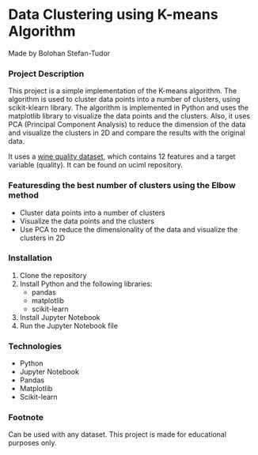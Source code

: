 
# Data Clustering using K-means Algorithm

Made by Bolohan Stefan-Tudor

### Project Description

This project is a simple implementation of the K-means algorithm. The algorithm is used to cluster data points into a number of clusters, using scikit-klearn library. The algorithm is implemented in Python and uses the matplotlib library to visualize the data points and the clusters. Also, it uses PCA (Principal Component Analysis) to reduce the dimension of the data and visualize the clusters in 2D and compare the results with the original data.

It uses a [wine quality dataset](https://archive.ics.uci.edu/dataset/186/wine+quality), which contains 12 features and a target variable (quality). It can be found on uciml repository.

### Featuresding the best number of clusters using the Elbow method

- Cluster data points into a number of clusters
- Visualize the data points and the clusters
- Use PCA to reduce the dimensionality of the data and visualize the clusters in 2D

### Installation

1. Clone the repository
2. Install Python and the following libraries:
   - pandas
   - matplotlib
   - scikit-learn
3. Install Jupyter Notebook
4. Run the Jupyter Notebook file

### Technologies

- Python
- Jupyter Notebook
- Pandas
- Matplotlib
- Scikit-learn

### Footnote

Can be used with any dataset.
This project is made for educational purposes only.
